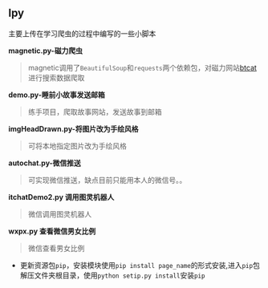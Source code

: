 ## lpy

主要上传在学习爬虫的过程中编写的一些小脚本

**magnetic.py-磁力爬虫**
> magnetic调用了`BeautifulSoup`和`requests`两个依赖包，对磁力网站[btcat](https://btcat.bid)进行搜索数据爬取

**demo.py-睡前小故事发送邮箱**
> 练手项目，爬取故事网站，发送故事到邮箱

**imgHeadDrawn.py-将图片改为手绘风格**
> 可将本地指定图片改为手绘风格

**autochat.py-微信推送**
> 可实现微信推送，缺点目前只能用本人的微信号。。

**itchatDemo2.py 调用图灵机器人**
> 微信调用图灵机器人

**wxpx.py 查看微信男女比例**
> 微信查看男女比例

 - 更新资源包`pip`，安装模块使用`pip install page_name`的形式安装,进入`pip`包解压文件夹根目录，使用`python setip.py install`安装`pip`
